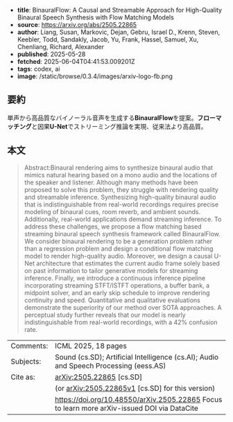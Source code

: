 <!-- metadata -->

- **title**: BinauralFlow: A Causal and Streamable Approach for High-Quality Binaural Speech Synthesis with Flow Matching Models
- **source**: https://arxiv.org/abs/2505.22865
- **author**: Liang, Susan, Markovic, Dejan, Gebru, Israel D., Krenn, Steven, Keebler, Todd, Sandakly, Jacob, Yu, Frank, Hassel, Samuel, Xu, Chenliang, Richard, Alexander
- **published**: 2025-05-28
- **fetched**: 2025-06-04T04:41:53.009201Z
- **tags**: codex, ai
- **image**: /static/browse/0.3.4/images/arxiv-logo-fb.png

## 要約

単声から高品質なバイノーラル音声を生成する**BinauralFlow**を提案。**フローマッチング**と因果**U-Net**でストリーミング推論を実現、従来法より高品質。

## 本文

> Abstract:Binaural rendering aims to synthesize binaural audio that mimics natural hearing based on a mono audio and the locations of the speaker and listener. Although many methods have been proposed to solve this problem, they struggle with rendering quality and streamable inference. Synthesizing high-quality binaural audio that is indistinguishable from real-world recordings requires precise modeling of binaural cues, room reverb, and ambient sounds. Additionally, real-world applications demand streaming inference. To address these challenges, we propose a flow matching based streaming binaural speech synthesis framework called BinauralFlow. We consider binaural rendering to be a generation problem rather than a regression problem and design a conditional flow matching model to render high-quality audio. Moreover, we design a causal U-Net architecture that estimates the current audio frame solely based on past information to tailor generative models for streaming inference. Finally, we introduce a continuous inference pipeline incorporating streaming STFT/ISTFT operations, a buffer bank, a midpoint solver, and an early skip schedule to improve rendering continuity and speed. Quantitative and qualitative evaluations demonstrate the superiority of our method over SOTA approaches. A perceptual study further reveals that our model is nearly indistinguishable from real-world recordings, with a $42\%$ confusion rate.

|           |                                                                                               |
| --------- | --------------------------------------------------------------------------------------------- |
| Comments: | ICML 2025, 18 pages                                                                           |
| Subjects: | Sound (cs.SD); Artificial Intelligence (cs.AI); Audio and Speech Processing (eess.AS)         |
| Cite as:  | [arXiv:2505.22865](https://arxiv.org/abs/2505.22865) [cs.SD]                                  |
|           | (or [arXiv:2505.22865v1](https://arxiv.org/abs/2505.22865v1) [cs.SD] for this version)        |
|           | <https://doi.org/10.48550/arXiv.2505.22865> Focus to learn more arXiv-issued DOI via DataCite |
